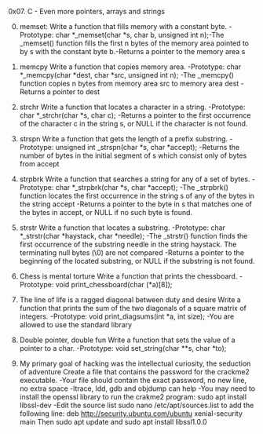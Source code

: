0x07. C - Even more pointers, arrays and strings

0. memset:
Write a function that fills memory with a constant byte.
-Prototype: char *_memset(char *s, char b, unsigned int n);-The _memset() function fills the first n bytes of the memory area pointed to by s with the constant byte b.-Returns a pointer to the memory area s

1. memcpy
Write a function that copies memory area.
-Prototype: char *_memcpy(char *dest, char *src, unsigned int n); -The _memcpy() function copies n bytes from memory area src to memory area dest -Returns a pointer to dest

2. strchr
Write a function that locates a character in a string.
-Prototype: char *_strchr(char *s, char c); -Returns a pointer to the first occurrence of the character c in the string s, or NULL if the character is not found.

3. strspn
Write a function that gets the length of a prefix substring.
-Prototype: unsigned int _strspn(char *s, char *accept);
-Returns the number of bytes in the initial segment of s which consist only of bytes from accept

4. strpbrk
Write a function that searches a string for any of a set of bytes.
-Prototype: char *_strpbrk(char *s, char *accept);
-The _strpbrk() function locates the first occurrence in the string s of any of the bytes in the string accept
-Returns a pointer to the byte in s that matches one of the bytes in accept, or NULL if no such byte is found.

5. strstr
Write a function that locates a substring.
-Prototype: char *_strstr(char *haystack, char *needle);
-The _strstr() function finds the first occurrence of the substring needle in the string haystack. The terminating null bytes (\0) are not compared
-Returns a pointer to the beginning of the located substring, or NULL if the substring is not found.

6. Chess is mental torture
Write a function that prints the chessboard.
-Prototype: void print_chessboard(char (*a)[8]);

7. The line of life is a ragged diagonal between duty and desire
Write a function that prints the sum of the two diagonals of a square matrix of integers.
-Prototype: void print_diagsums(int *a, int size);
-You are allowed to use the standard library

8. Double pointer, double fun
Write a function that sets the value of a pointer to a char.
-Prototype: void set_string(char **s, char *to);

9. My primary goal of hacking was the intellectual curiosity, the seduction of adventure
Create a file that contains the password for the crackme2 executable.
-Your file should contain the exact password, no new line, no extra space
-ltrace, ldd, gdb and objdump can help
-You may need to install the openssl library to run the crakme2 program: sudo apt install libssl-dev
-Edit the source list sudo nano /etc/apt/sources.list to add the following line: deb http://security.ubuntu.com/ubuntu xenial-security main Then sudo apt update and sudo apt install libssl1.0.0
